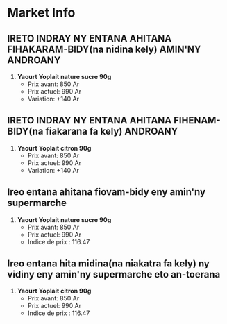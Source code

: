 # Market Info

## IRETO INDRAY NY ENTANA AHITANA FIHAKARAM-BIDY(na nidina kely) AMIN'NY ANDROANY

1. **Yaourt Yoplait nature sucre 90g**
   - Prix avant: 850 Ar
   - Prix actuel: 990 Ar
   - Variation: +140 Ar

## IRETO INDRAY NY ENTANA AHITANA FIHENAM-BIDY(na fiakarana fa kely) ANDROANY

1. **Yaourt Yoplait citron 90g**
   - Prix avant: 850 Ar
   - Prix actuel: 990 Ar
   - Variation: +140 Ar

## Ireo entana ahitana fiovam-bidy eny amin'ny supermarche

1. **Yaourt Yoplait nature sucre 90g**
   - Prix avant: 850 Ar
   - Prix actuel: 990 Ar
   - Indice de prix : 116.47

## Ireo entana hita midina(na niakatra fa kely) ny vidiny eny amin'ny supermarche eto an-toerana

1. **Yaourt Yoplait citron 90g**
   - Prix avant: 850 Ar
   - Prix actuel: 990 Ar
   - Indice de prix : 116.47

